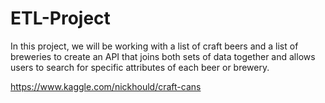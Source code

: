 # ETL-Project

In this project, we will be working with a list of craft beers and  a list of breweries to create an API that joins both sets of data together and allows users to search for specific attributes of each beer or brewery.


https://www.kaggle.com/nickhould/craft-cans